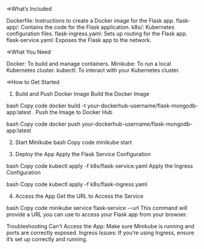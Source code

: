 =>What’s Included

Dockerfile: Instructions to create a Docker image for the Flask app.
flask-app/: Contains the code for the Flask application.
k8s/: Kubernetes configuration files.
flask-ingress.yaml: Sets up routing for the Flask app.
flask-service.yaml: Exposes the Flask app to the network.

=>What You Need

Docker: To build and manage containers.
Minikube: To run a local Kubernetes cluster.
kubectl: To interact with your Kubernetes cluster.

=>How to Get Started

1. Build and Push Docker Image
Build the Docker Image

bash
Copy code
docker build -t your-dockerhub-username/flask-mongodb-app:latest .
Push the Image to Docker Hub

bash
Copy code
docker push your-dockerhub-username/flask-mongodb-app:latest

2. Start Minikube
bash
Copy code
minikube start

3. Deploy the App
Apply the Flask Service Configuration

bash
Copy code
kubectl apply -f k8s/flask-service.yaml
Apply the Ingress Configuration

bash
Copy code
kubectl apply -f k8s/flask-ingress.yaml

4. Access the App
Get the URL to Access the Service

bash
Copy code
minikube service flask-service --url
This command will provide a URL you can use to access your Flask app from your browser.

Troubleshooting
Can't Access the App: Make sure Minikube is running and ports are correctly exposed.
Ingress Issues: If you’re using Ingress, ensure it’s set up correctly and running.
